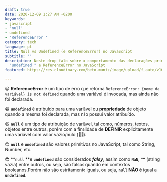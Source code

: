 ```yaml
---
draft: true
date: 2020-12-09 1:27 AM -0200
keywords:
- javascript
- 'null'
- undefined
- 'ReferenceError '
category: tech
language: pt
title: Null vs Undefined (e ReferenceError) no JavaScript
subtitle: ''
description: Neste drop falo sobre o comportamento das declarações primitivas "null",
  "undefined " e ReferenceError no JavaScript
featured: https://res.cloudinary.com/beto-muniz/image/upload/f_auto/v1605238826/Titulo_m6afut.jpg

---
```

😀 **ReferenceError** é um tipo de erro que retorna `ReferenceError: {nome da variável} is not defined` quando uma variável é invocada, mas ainda não foi declarada.

😁 **`undefined`** é atribuído para uma variável ou **propriedade** de objeto quando a mesma foi declarada, mas não possui valor atribuído.

😆 **`null`** é um tipo de atribuição de variável, tal como, números, textos, objetos entre outros, porém com a finalidade de **DEFINIR** explicitamente uma variável com valor vazio/nulo (🤦‍♂️).

😊 **`null`** e **`undefined`** são valores primitivos no JavaScript, tal como String, Number, etc.

😎 **`null` **e **`undefined`** são considerados **_falsy_**, assim como **`NaN`**, **`“”`** (string vazia) entre outros, ou seja, são falsos quando em contextos booleanos.Porém não são estritamente iguais, ou seja, **`null` NÃO é** igual a **`undefined`**.
